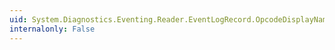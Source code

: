 ```yaml
---
uid: System.Diagnostics.Eventing.Reader.EventLogRecord.OpcodeDisplayName
internalonly: False
---
```

